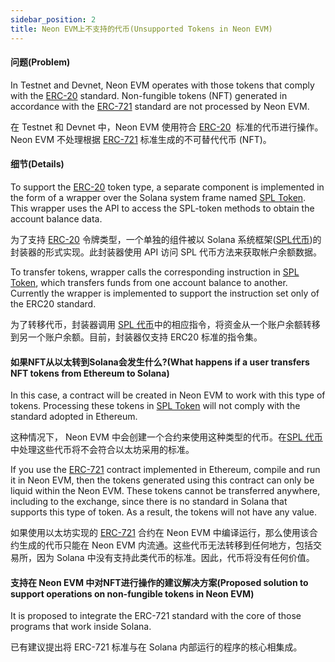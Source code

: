 ```yaml
---
sidebar_position: 2
title: Neon EVM上不支持的代币(Unsupported Tokens in Neon EVM)
---
```


#### 问题(Problem)

In Testnet and Devnet, Neon EVM operates with those tokens that comply with the [ERC-20](#_ERC-20) standard. Non-fungible tokens (NFT) generated in accordance with the [ERC-721](#_ERC-721) standard are not processed by Neon EVM.

在 Testnet 和 Devnet 中，Neon EVM 使用符合 [ERC-20](#_ERC-20)  标准的代币进行操作。 Neon EVM 不处理根据 [ERC-721](#_ERC-721) 标准生成的不可替代代币 (NFT)。

#### 细节(Details)

To support the [ERC-20](#_ERC-20) token type, a separate component is implemented in the form of a wrapper over the Solana system frame named [SPL Token](#_SPL代币（Solana_Program_Library). This wrapper uses the API to access the SPL-token methods to obtain the account balance data.

为了支持 [ERC-20](#_ERC-20) 令牌类型，一个单独的组件被以 Solana 系统框架([SPL代币](#_SPL代币（Solana_Program_Library))的封装器的形式实现。此封装器使用 API 访问 SPL 代币方法来获取帐户余额数据。

To transfer tokens, wrapper calls the corresponding instruction in [SPL Token](#_SPL代币（Solana_Program_Library), which transfers funds from one account balance to another. Currently the wrapper is implemented to support the instruction set only of the ERC20 standard.

为了转移代币，封装器调用 [SPL 代币](#_SPL代币（Solana_Program_Library)中的相应指令，将资金从一个账户余额转移到另一个账户余额。目前，封装器仅支持 ERC20 标准的指令集。

#### 如果NFT从以太转到Solana会发生什么?(What happens if a user transfers NFT tokens from Ethereum to Solana)

In this case, a contract will be created in Neon EVM to work with this type of tokens. Processing these tokens in [SPL Token](#_SPL代币（Solana_Program_Library) will not comply with the standard adopted in Ethereum.

这种情况下， Neon EVM 中会创建一个合约来使用这种类型的代币。在[SPL 代币](#_SPL代币（Solana_Program_Library)中处理这些代币将不会符合以太坊采用的标准。

If you use the [ERC-721](#_ERC-721) contract implemented in Ethereum, compile and run it in Neon EVM, then the tokens generated using this contract can only be liquid within the Neon EVM. These tokens cannot be transferred anywhere, including to the exchange, since there is no standard in Solana that supports this type of token. As a result, the tokens will not have any value.

如果使用以太坊实现的 [ERC-721](#_ERC-721) 合约在 Neon EVM 中编译运行，那么使用该合约生成的代币只能在 Neon EVM 内流通。这些代币无法转移到任何地方，包括交易所，因为 Solana 中没有支持此类代币的标准。因此，代币将没有任何价值。

#### 支持在 Neon EVM 中对NFT进行操作的建议解决方案(Proposed solution to support operations on non-fungible tokens in Neon EVM)

It is proposed to integrate the ERC-721 standard with the core of those programs that work inside Solana.

已有建议提出将 ERC-721 标准与在 Solana 内部运行的程序的核心相集成。